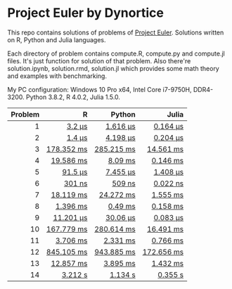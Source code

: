 # Project Euler by Dynortice

This repo contains solutions of problems of [Project Euler](https://projecteuler.net/).
Solutions written on R, Python and Julia languages.

Each directory of problem contains compute.R, compute.py and compute.jl files. It's just function for solution of that problem. Also there're solution.ipynb, solution.rmd, solution.jl which provides some math theory and examples with benchmarking.

My PC configuration: Windows 10 Pro x64, Intel Core i7-9750H, DDR4-3200. Python 3.8.2, R 4.0.2, Julia 1.5.0.

Problem | R | Python | Julia
-: | -: | -: | -:
1 | [3.2 µs](https://github.com/Dynortice/Project-Euler/blob/master/problem_0001/solution.rmd) | [1.616 µs](https://github.com/Dynortice/Project-Euler/blob/master/problem_0001/solution.ipynb) | [0.164 µs](https://github.com/Dynortice/Project-Euler/blob/master/problem_0001/solution.jl)
2 | [1.4 µs](https://github.com/Dynortice/Project-Euler/blob/master/problem_0002/solution.rmd) | [4.198 µs](https://github.com/Dynortice/Project-Euler/blob/master/problem_0002/solution.ipynb) | [0.204 µs](https://github.com/Dynortice/Project-Euler/blob/master/problem_0002/solution.jl)
3 | [178.352 ms](https://github.com/Dynortice/Project-Euler/blob/master/problem_0003/solution.rmd) | [285.215 ms](https://github.com/Dynortice/Project-Euler/blob/master/problem_0003/solution.ipynb) | [14.561 ms](https://github.com/Dynortice/Project-Euler/blob/master/problem_0003/solution.jl)
4 | [19.586 ms](https://github.com/Dynortice/Project-Euler/blob/master/problem_0004/solution.rmd) | [8.09 ms](https://github.com/Dynortice/Project-Euler/blob/master/problem_0004/solution.ipynb) | [0.146 ms](https://github.com/Dynortice/Project-Euler/blob/master/problem_0004/solution.jl)
5 | [91.5 µs](https://github.com/Dynortice/Project-Euler/blob/master/problem_0005/solution.rmd) | [7.455 µs](https://github.com/Dynortice/Project-Euler/blob/master/problem_0005/solution.ipynb) | [1.408 µs](https://github.com/Dynortice/Project-Euler/blob/master/problem_0005/solution.jl)
6 | [301 ns](https://github.com/Dynortice/Project-Euler/blob/master/problem_0006/solution.rmd) | [509 ns](https://github.com/Dynortice/Project-Euler/blob/master/problem_0006/solution.ipynb) | [0.022 ns](https://github.com/Dynortice/Project-Euler/blob/master/problem_0006/solution.jl)
7 | [18.119 ms](https://github.com/Dynortice/Project-Euler/blob/master/problem_0007/solution.rmd) | [24.272 ms](https://github.com/Dynortice/Project-Euler/blob/master/problem_0007/solution.ipynb) | [1.555 ms](https://github.com/Dynortice/Project-Euler/blob/master/problem_0007/solution.jl)
8 | [1.396 ms](https://github.com/Dynortice/Project-Euler/blob/master/problem_0008/solution.rmd) | [0.49 ms](https://github.com/Dynortice/Project-Euler/blob/master/problem_0008/solution.ipynb) | [0.158 ms](https://github.com/Dynortice/Project-Euler/blob/master/problem_0008/solution.jl)
9 | [11.201 µs](https://github.com/Dynortice/Project-Euler/blob/master/problem_0009/solution.rmd) | [30.06 µs](https://github.com/Dynortice/Project-Euler/blob/master/problem_0009/solution.ipynb) | [0.083 µs](https://github.com/Dynortice/Project-Euler/blob/master/problem_0009/solution.jl)
10 | [167.779 ms](https://github.com/Dynortice/Project-Euler/blob/master/problem_0010/solution.rmd) | [280.614 ms](https://github.com/Dynortice/Project-Euler/blob/master/problem_0010/solution.ipynb) | [16.491 ms](https://github.com/Dynortice/Project-Euler/blob/master/problem_0010/solution.jl)
11 | [3.706 ms](https://github.com/Dynortice/Project-Euler/blob/master/problem_0011/solution.rmd) | [2.331 ms](https://github.com/Dynortice/Project-Euler/blob/master/problem_0011/solution.ipynb) | [0.766 ms](https://github.com/Dynortice/Project-Euler/blob/master/problem_0011/solution.jl)
12 | [845.105 ms](https://github.com/Dynortice/Project-Euler/blob/master/problem_0012/solution.rmd) | [943.885 ms](https://github.com/Dynortice/Project-Euler/blob/master/problem_0012/solution.ipynb) | [172.656 ms](https://github.com/Dynortice/Project-Euler/blob/master/problem_0012/solution.jl)
13 | [12.857 ms](https://github.com/Dynortice/Project-Euler/blob/master/problem_0013/solution.rmd) | [3.895 ms](https://github.com/Dynortice/Project-Euler/blob/master/problem_0013/solution.ipynb) | [1.432 ms](https://github.com/Dynortice/Project-Euler/blob/master/problem_0013/solution.jl)
14 | [3.212 s](https://github.com/Dynortice/Project-Euler/blob/master/problem_0014/solution.rmd) | [1.134 s](https://github.com/Dynortice/Project-Euler/blob/master/problem_0014/solution.ipynb) | [0.355 s](https://github.com/Dynortice/Project-Euler/blob/master/problem_0014/solution.jl)